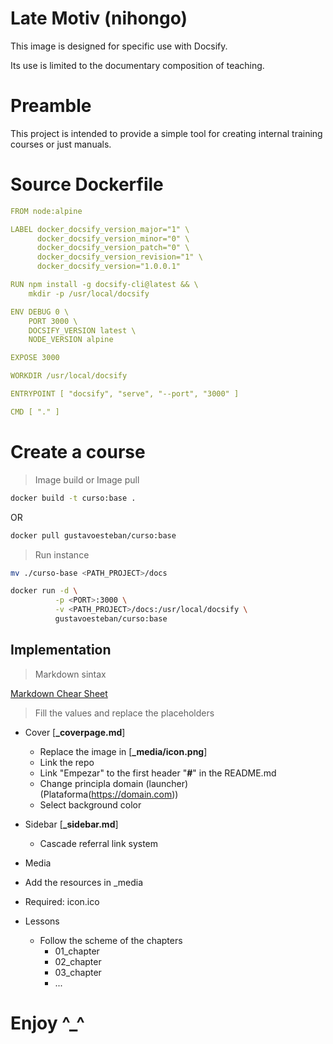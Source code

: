 # Late Motiv (nihongo)

This image is designed for specific use with Docsify.

Its use is limited to the documentary composition of teaching.

# Preamble

This project is intended to provide a simple tool for creating internal training courses or just manuals.

# Source Dockerfile

``` yml
FROM node:alpine

LABEL docker_docsify_version_major="1" \
      docker_docsify_version_minor="0" \
      docker_docsify_version_patch="0" \
      docker_docsify_version_revision="1" \
      docker_docsify_version="1.0.0.1"

RUN npm install -g docsify-cli@latest && \
    mkdir -p /usr/local/docsify

ENV DEBUG 0 \
    PORT 3000 \
    DOCSIFY_VERSION latest \
    NODE_VERSION alpine

EXPOSE 3000

WORKDIR /usr/local/docsify

ENTRYPOINT [ "docsify", "serve", "--port", "3000" ]

CMD [ "." ]
```

# Create a course

>Image build or Image pull

```bash
docker build -t curso:base .
```

OR

```bash
docker pull gustavoesteban/curso:base
```

>Run instance

```bash
mv ./curso-base <PATH_PROJECT>/docs
```

```bash
docker run -d \
          -p <PORT>:3000 \
          -v <PATH_PROJECT>/docs:/usr/local/docsify \
          gustavoesteban/curso:base
```

## Implementation

> Markdown sintax

[Markdown Chear Sheet](https://www.markdownguide.org/cheat-sheet)

> Fill the values and replace the placeholders

- Cover [**_coverpage.md**]
  - Replace the image in [**_media/icon.png**]
  - Link the repo
  - Link "Empezar" to the first header "**#**" in the README.md
  - Change principla domain (launcher) (Plataforma(https://domain.com))
  - Select background color

- Sidebar [**_sidebar.md**]
  - Cascade referral link system

- Media
 - Add the resources in _media
 - Required: icon.ico

- Lessons
  - Follow the scheme of the chapters
    - 01_chapter
    - 02_chapter
    - 03_chapter
    - ...

# Enjoy ^_^
